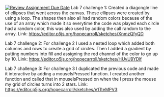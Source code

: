 [![Review Assignment Due Date](https://classroom.github.com/assets/deadline-readme-button-8d59dc4de5201274e310e4c54b9627a8934c3b88527886e3b421487c677d23eb.svg)](https://classroom.github.com/a/oPXDwk0m)
Lab 7 challenge 1: Created a diagongle line of ellipses that went across the canvas. These ellipses were created by using a loop. The shapes then 
also all had random colors because of the use of an array which made it so everytime the code was played each circle had a random color, this was also used by adding the call random to the array. 
Link: https://editor.p5js.org/hopecarroll/sketches/XnmzQfyQD

Lab 7 challenge 2: For challenge 2 I used a nested loop which added both columns and rows to create a grid of circles. Then I added a gradient by putting numbers into fill and assigning the red channel of the color to go up by 10. 
Link: https://editor.p5js.org/hopecarroll/sketches/HUvU9YDlf

Lab 7 challenge 3: For challenge 3 I duplicated the previous code and made it interactive by adding a mouseIsPressed function. I created another function 
and called that in mouseIsPressed on when the I press the mouse my grid of circles turns into 2 stars. 
Link: https://editor.p5js.org/hopecarroll/sketches/e1TteMPV3
